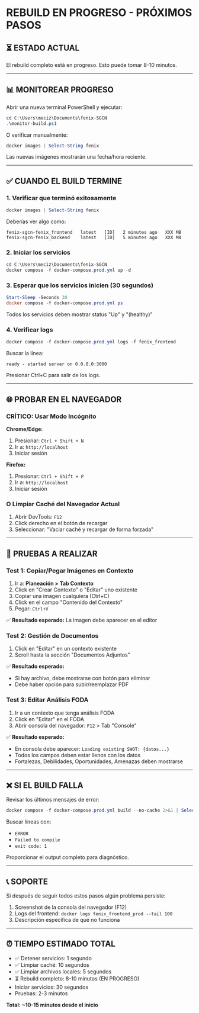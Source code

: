 # REBUILD EN PROGRESO - PRÓXIMOS PASOS

## ⏳ ESTADO ACTUAL
El rebuild completo está en progreso. Esto puede tomar 8-10 minutos.

---

## 📊 MONITOREAR PROGRESO

Abrir una nueva terminal PowerShell y ejecutar:

```powershell
cd C:\Users\meciz\Documents\fenix-SGCN
.\monitor-build.ps1
```

O verificar manualmente:

```powershell
docker images | Select-String fenix
```

Las nuevas imágenes mostrarán una fecha/hora reciente.

---

## ✅ CUANDO EL BUILD TERMINE

### 1. Verificar que terminó exitosamente

```powershell
docker images | Select-String fenix
```

Deberías ver algo como:
```
fenix-sgcn-fenix_frontend   latest   [ID]   2 minutes ago   XXX MB
fenix-sgcn-fenix_backend    latest   [ID]   5 minutes ago   XXX MB
```

### 2. Iniciar los servicios

```powershell
cd C:\Users\meciz\Documents\fenix-SGCN
docker compose -f docker-compose.prod.yml up -d
```

### 3. Esperar que los servicios inicien (30 segundos)

```powershell
Start-Sleep -Seconds 30
docker compose -f docker-compose.prod.yml ps
```

Todos los servicios deben mostrar status "Up" y "(healthy)"

### 4. Verificar logs

```powershell
docker compose -f docker-compose.prod.yml logs -f fenix_frontend
```

Buscar la línea:
```
ready - started server on 0.0.0.0:3000
```

Presionar Ctrl+C para salir de los logs.

---

## 🌐 PROBAR EN EL NAVEGADOR

### CRÍTICO: Usar Modo Incógnito

**Chrome/Edge:**
1. Presionar: `Ctrl + Shift + N`
2. Ir a: `http://localhost`
3. Iniciar sesión

**Firefox:**
1. Presionar: `Ctrl + Shift + P`
2. Ir a: `http://localhost`
3. Iniciar sesión

### O Limpiar Caché del Navegador Actual

1. Abrir DevTools: `F12`
2. Click derecho en el botón de recargar
3. Seleccionar: "Vaciar caché y recargar de forma forzada"

---

## 🧪 PRUEBAS A REALIZAR

### Test 1: Copiar/Pegar Imágenes en Contexto
1. Ir a: **Planeación > Tab Contexto**
2. Click en "Crear Contexto" o "Editar" uno existente
3. Copiar una imagen cualquiera (Ctrl+C)
4. Click en el campo "Contenido del Contexto"
5. Pegar: `Ctrl+V`

✅ **Resultado esperado:** La imagen debe aparecer en el editor

### Test 2: Gestión de Documentos
1. Click en "Editar" en un contexto existente
2. Scroll hasta la sección "Documentos Adjuntos"

✅ **Resultado esperado:** 
- Si hay archivo, debe mostrarse con botón para eliminar
- Debe haber opción para subir/reemplazar PDF

### Test 3: Editar Análisis FODA
1. Ir a un contexto que tenga análisis FODA
2. Click en "Editar" en el FODA
3. Abrir consola del navegador: `F12` > Tab "Console"

✅ **Resultado esperado:**
- En consola debe aparecer: `Loading existing SWOT: {datos...}`
- Todos los campos deben estar llenos con los datos
- Fortalezas, Debilidades, Oportunidades, Amenazas deben mostrarse

---

## ❌ SI EL BUILD FALLA

Revisar los últimos mensajes de error:

```powershell
docker compose -f docker-compose.prod.yml build --no-cache 2>&1 | Select-Object -Last 50
```

Buscar líneas con:
- `ERROR`
- `Failed to compile`
- `exit code: 1`

Proporcionar el output completo para diagnóstico.

---

## 📞 SOPORTE

Si después de seguir todos estos pasos algún problema persiste:

1. Screenshot de la consola del navegador (F12)
2. Logs del frontend: `docker logs fenix_frontend_prod --tail 100`
3. Descripción específica de qué no funciona

---

## ⏰ TIEMPO ESTIMADO TOTAL

- ✅ Detener servicios: 1 segundo
- ✅ Limpiar caché: 10 segundos
- ✅ Limpiar archivos locales: 5 segundos
- ⏳ Rebuild completo: 8-10 minutos (EN PROGRESO)
- Iniciar servicios: 30 segundos
- Pruebas: 2-3 minutos

**Total: ~10-15 minutos desde el inicio**

